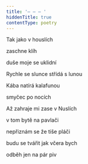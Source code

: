 ```yaml
---
title: '– – – '
hiddenTitle: true
contentType: poetry
---
```


Tak jako v houslích

zaschne klíh

duše moje se uklidní

Rychle se slunce střídá s lunou

Kába natírá kalafunou

smyčec po nocích

Až zahraje mi zase v Nuslích

v tom bytě na pavlači

nepřiznám se že tiše pláči

budu se tvářit jak včera bych

odběh jen na pár piv
